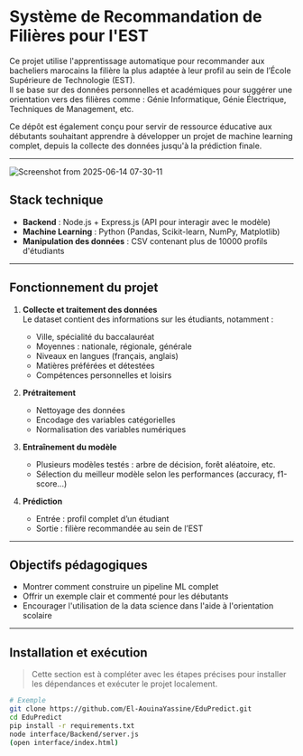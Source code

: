 # Système de Recommandation de Filières pour l'EST

Ce projet utilise l'apprentissage automatique pour recommander aux bacheliers marocains la filière la plus adaptée à leur profil au sein de l’École Supérieure de Technologie (EST).  
Il se base sur des données personnelles et académiques pour suggérer une orientation vers des filières comme : Génie Informatique, Génie Électrique, Techniques de Management, etc.

Ce dépôt est également conçu pour servir de ressource éducative aux débutants souhaitant apprendre à développer un projet de machine learning complet, depuis la collecte des données jusqu'à la prédiction finale.

---
![Screenshot from 2025-06-14 07-30-11](https://github.com/user-attachments/assets/6fa2840c-092f-461e-a8d9-9272f5d9c17b)

## Stack technique

- **Backend** : Node.js + Express.js (API pour interagir avec le modèle)
- **Machine Learning** : Python (Pandas, Scikit-learn, NumPy, Matplotlib)
- **Manipulation des données** : CSV contenant plus de 10000 profils d'étudiants
---

## Fonctionnement du projet

1. **Collecte et traitement des données**  
   Le dataset contient des informations sur les étudiants, notamment :
   - Ville, spécialité du baccalauréat  
   - Moyennes : nationale, régionale, générale  
   - Niveaux en langues (français, anglais)  
   - Matières préférées et détestées  
   - Compétences personnelles et loisirs

2. **Prétraitement**  
   - Nettoyage des données  
   - Encodage des variables catégorielles  
   - Normalisation des variables numériques

3. **Entraînement du modèle**  
   - Plusieurs modèles testés : arbre de décision, forêt aléatoire, etc.  
   - Sélection du meilleur modèle selon les performances (accuracy, f1-score...)

4. **Prédiction**  
   - Entrée : profil complet d’un étudiant  
   - Sortie : filière recommandée au sein de l’EST

---

## Objectifs pédagogiques

- Montrer comment construire un pipeline ML complet  
- Offrir un exemple clair et commenté pour les débutants  
- Encourager l'utilisation de la data science dans l'aide à l'orientation scolaire

---

## Installation et exécution

> Cette section est à compléter avec les étapes précises pour installer les dépendances et exécuter le projet localement.

```bash
# Exemple
git clone https://github.com/El-AouinaYassine/EduPredict.git
cd EduPredict
pip install -r requirements.txt
node interface/Backend/server.js 
(open interface/index.html)

